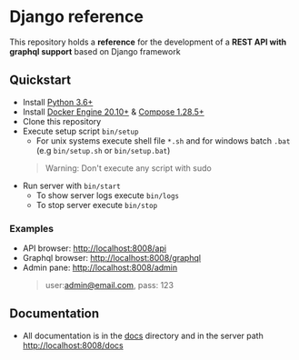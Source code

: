 # Django reference

This repository holds a **reference** for the development of a **REST API with graphql support** based on Django framework

## Quickstart

-   Install [Python 3.6+](https://www.python.org/downloads/)
-   Install [Docker Engine 20.10+](https://docs.docker.com/engine/install/) & [Compose 1.28.5+](https://docs.docker.com/compose/install/)
-   Clone this repository
-   Execute setup script `bin/setup`
    -   For unix systems execute shell file `*.sh` and for windows batch `.bat` (e.g `bin/setup.sh` or `bin/setup.bat`)
    >   Warning: Don't execute any script with sudo
-   Run server with `bin/start`
    -   To show server logs execute `bin/logs`
    -   To stop server execute `bin/stop`

### Examples

-   API browser: [http://localhost:8008/api](http://localhost:8008/api)
-   Graphql browser: [http://localhost:8008/graphql](http://localhost:8008/graphql)
-   Admin pane: [http://localhost:8008/admin](http://localhost:8008/admin)
    >   user:admin@email.com, pass: 123

## Documentation

-   All documentation is in the [docs](./docs/010_general.md) directory and in the server path [http://localhost:8008/docs](http://localhost:8008/docs)